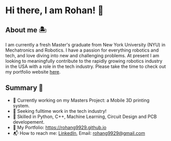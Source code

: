 
# Hi there, I am Rohan! 👋

## About me 🏝️
I am currently a fresh Master's graduate from New York University (NYU) in Mechatronics and Robotics. I have a passion for everything robotics and tech, and love diving into new and challenging problems. At present I am looking to meaningfully contribute to the rapidly growing robotics industry in the USA with a role in the tech industry. Please take the time to check out my portfolio website [here](https://rohang9929.github.io).

## Summary 🚀
* 🤖 Currently working on my Masters Project: a Mobile 3D printing system.
* 🔭 Seeking fulltime work in the tech industry!
* 🐍 Skilled in Python, C++, Machine Learning, Circuit Design and PCB developement.
* 🌱 My Portfolio: https://rohang9929.github.io
* 📬 How to reach me: [LinkedIn](https://www.linkedin.com/in/rohan-gangakhedkar/), Email: rohang9929@gmail.com


<!--
**RohanG9929/RohanG9929** is a ✨ _special_ ✨ repository because its `README.md` (this file) appears on your GitHub profile.

Here are some ideas to get you started:

- 🔭 I’m currently working on ...
- 🌱 I’m currently learning ...
- 👯 I’m looking to collaborate on ...
- 🤔 I’m looking for help with ...
- 💬 Ask me about ...
- 📫 How to reach me: ...
- 😄 Pronouns: ...
- ⚡ Fun fact: ...
-->

